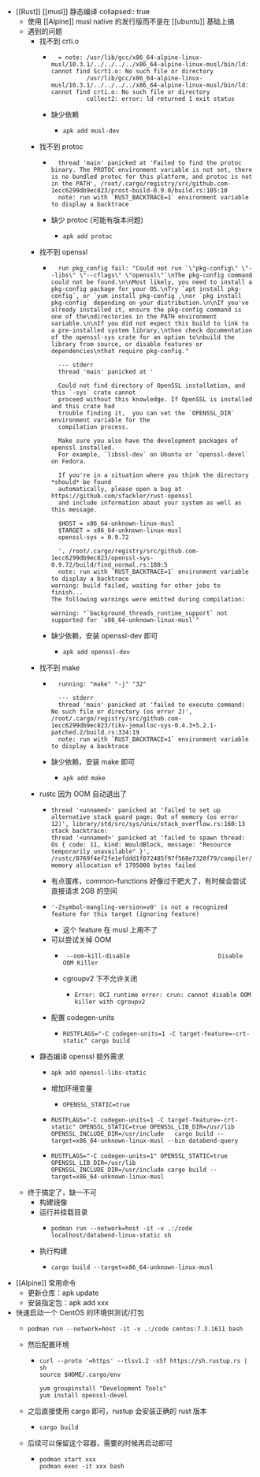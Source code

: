 - [[Rust]] [[musl]] 静态编译
  collapsed:: true
	- 使用 [[Alpine]]  musl native 的发行版而不是在 [[ubuntu]] 基础上搞
	- 遇到的问题
		- 找不到 crti.o
			- ```shell
			    = note: /usr/lib/gcc/x86_64-alpine-linux-musl/10.3.1/../../../../x86_64-alpine-linux-musl/bin/ld: cannot find Scrt1.o: No such file or directory
			            /usr/lib/gcc/x86_64-alpine-linux-musl/10.3.1/../../../../x86_64-alpine-linux-musl/bin/ld: cannot find crti.o: No such file or directory
			            collect2: error: ld returned 1 exit status
			  
			  ```
			- 缺少依赖
				- ```
				  apk add musl-dev
				  ```
		- 找不到 protoc
			- ```shell
			    thread 'main' panicked at 'Failed to find the protoc binary. The PROTOC environment variable is not set, there is no bundled protoc for this platform, and protoc is not in the PATH', /root/.cargo/registry/src/github.com-1ecc6299db9ec823/prost-build-0.9.0/build.rs:105:10
			    note: run with `RUST_BACKTRACE=1` environment variable to display a backtrace
			  
			  ```
			- 缺少 protoc (可能有版本问题)
				- ```shell
				  apk add protoc
				  ```
		- 找不到 openssl
			- ```shell
			    run pkg_config fail: "Could not run `\"pkg-config\" \"--libs\" \"--cflags\" \"openssl\"`\nThe pkg-config command could not be found.\n\nMost likely, you need to install a pkg-config package for your OS.\nTry `apt install pkg-config`, or `yum install pkg-config`,\nor `pkg install pkg-config` depending on your distribution.\n\nIf you've already installed it, ensure the pkg-config command is one of the\ndirectories in the PATH environment variable.\n\nIf you did not expect this build to link to a pre-installed system library,\nthen check documentation of the openssl-sys crate for an option to\nbuild the library from source, or disable features or dependencies\nthat require pkg-config."
			  
			    --- stderr
			    thread 'main' panicked at '
			  
			    Could not find directory of OpenSSL installation, and this `-sys` crate cannot
			    proceed without this knowledge. If OpenSSL is installed and this crate had
			    trouble finding it,  you can set the `OPENSSL_DIR` environment variable for the
			    compilation process.
			  
			    Make sure you also have the development packages of openssl installed.
			    For example, `libssl-dev` on Ubuntu or `openssl-devel` on Fedora.
			  
			    If you're in a situation where you think the directory *should* be found
			    automatically, please open a bug at https://github.com/sfackler/rust-openssl
			    and include information about your system as well as this message.
			  
			    $HOST = x86_64-unknown-linux-musl
			    $TARGET = x86_64-unknown-linux-musl
			    openssl-sys = 0.9.72
			  
			    ', /root/.cargo/registry/src/github.com-1ecc6299db9ec823/openssl-sys-0.9.72/build/find_normal.rs:180:5
			    note: run with `RUST_BACKTRACE=1` environment variable to display a backtrace
			  warning: build failed, waiting for other jobs to finish...
			  The following warnings were emitted during compilation:
			  
			  warning: "`background_threads_runtime_support` not supported for `x86_64-unknown-linux-musl`"
			  
			  ```
			- 缺少依赖，安装 openssl-dev 即可
				- ```
				  apk add openssl-dev
				  ```
		- 找不到 make
			- ```shell
			    running: "make" "-j" "32"
			  
			    --- stderr
			    thread 'main' panicked at 'failed to execute command: No such file or directory (os error 2)', /root/.cargo/registry/src/github.com-1ecc6299db9ec823/tikv-jemalloc-sys-0.4.3+5.2.1-patched.2/build.rs:334:19
			    note: run with `RUST_BACKTRACE=1` environment variable to display a backtrace
			  
			  ```
			- 缺少依赖，安装 make 即可
				- ```shell
				  apk add make
				  ```
		- rustc 因为 OOM 自动退出了
			- ```shell
			  thread '<unnamed>' panicked at 'failed to set up alternative stack guard page: Out of memory (os error 12)', library/std/src/sys/unix/stack_overflow.rs:160:13
			  stack backtrace:
			  thread '<unnamed>' panicked at 'failed to spawn thread: Os { code: 11, kind: WouldBlock, message: "Resource temporarily unavailable" }', /rustc/8769f4ef2fe1efddd1f072485f97f568e7328f79/compiler/rustc_codegen_ssa/src/back/write.rs:1667:6
			  memory allocation of 1795000 bytes failed
			  ```
			- 有点蛋疼，common-functions 好像过于肥大了，有时候会尝试直接请求 2GB 的空间
			- ```shell
			  '-Zsymbol-mangling-version=v0' is not a recognized feature for this target (ignoring feature)
			  ```
				- 这个 feature 在 musl 上用不了
			- 可以尝试关掉 OOM
				- ```shell
				   --oom-kill-disable                         Disable OOM Killer
				  ```
				- cgroupv2 下不允许关闭
					- ```shell
					  Error: OCI runtime error: crun: cannot disable OOM killer with cgroupv2
					  ```
			- 配置 codegen-units
				- ```shelll
				  RUSTFLAGS="-C codegen-units=1 -C target-feature=-crt-static" cargo build
				  ```
		- 静态编译 openssl 额外需求
			- ```
			  apk add openssl-libs-static
			  ```
			- 增加环境变量
				- ```
				  OPENSSL_STATIC=true
				  ```
			- ```shell
			  RUSTFLAGS="-C codegen-units=1 -C target-feature=-crt-static" OPENSSL_STATIC=true OPENSSL_LIB_DIR=/usr/lib OPENSSL_INCLUDE_DIR=/usr/include   cargo build --target=x86_64-unknown-linux-musl --bin databend-query
			  ```
			- ```shell
			  RUSTFLAGS="-C codegen-units=1" OPENSSL_STATIC=true OPENSSL_LIB_DIR=/usr/lib  OPENSSL_INCLUDE_DIR=/usr/include cargo build --target=x86_64-unknown-linux-musl 
			  ```
	- 终于搞定了，缺一不可
		- 构建镜像
		- 运行并挂载目录
			- ```shell
			  podman run --network=host -it -v .:/code localhost/databend-linux-static sh
			  ```
		- 执行构建
			- ```shell
			  cargo build --target=x86_64-unknown-linux-musl 
			  ```
- [[Alpine]] 常用命令
	- 更新仓库：apk update
	- 安装指定包：apk add xxx
- 快速启动一个 CentOS 的环境供测试/打包
	- ```shell
	  podman run --network=host -it -v .:/code centos:7.3.1611 bash
	  ```
	- 然后配置环境
		- ```shell
		  curl --proto '=https' --tlsv1.2 -sSf https://sh.rustup.rs | sh
		  source $HOME/.cargo/env
		  
		  yum groupinstall "Development Tools"
		  yum install openssl-devel
		  ```
	- 之后直接使用 cargo 即可，rustup 会安装正确的 rust 版本
		- ```shell
		  cargo build
		  ```
	- 后续可以保留这个容器，需要的时候再启动即可
		- ```shell
		  podman start xxx
		  podman exec -it xxx bash
		  ```